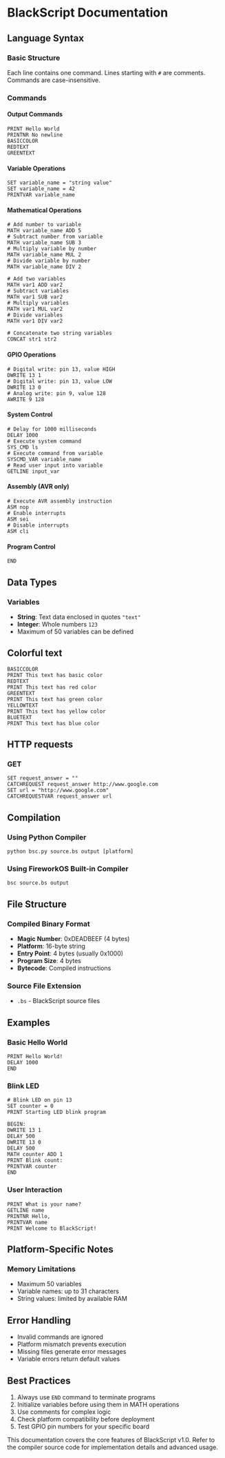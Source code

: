 # BlackScript Documentation

## Language Syntax

### Basic Structure
Each line contains one command. Lines starting with `#` are comments. Commands are case-insensitive.

### Commands

#### Output Commands
```BlackScript
PRINT Hello World
PRINTNR No newline
BASICCOLOR
REDTEXT
GREENTEXT
```

#### Variable Operations
```BlackScript
SET variable_name = "string value"
SET variable_name = 42
PRINTVAR variable_name
```

#### Mathematical Operations
```BlackScript
# Add number to variable
MATH variable_name ADD 5
# Subtract number from variable
MATH variable_name SUB 3
# Multiply variable by number
MATH variable_name MUL 2
# Divide variable by number
MATH variable_name DIV 2

# Add two variables
MATH var1 ADD var2
# Subtract variables
MATH var1 SUB var2
# Multiply variables
MATH var1 MUL var2
# Divide variables
MATH var1 DIV var2

# Concatenate two string variables
CONCAT str1 str2
```

#### GPIO Operations
```BlackScript
# Digital write: pin 13, value HIGH
DWRITE 13 1
# Digital write: pin 13, value LOW
DWRITE 13 0
# Analog write: pin 9, value 128
AWRITE 9 128
```

#### System Control
```BlackScript
# Delay for 1000 milliseconds
DELAY 1000
# Execute system command
SYS_CMD ls
# Execute command from variable
SYSCMD_VAR variable_name
# Read user input into variable
GETLINE input_var
```

#### Assembly (AVR only)
```BlackScript
# Execute AVR assembly instruction
ASM nop
# Enable interrupts
ASM sei
# Disable interrupts
ASM cli
```

#### Program Control
```BlackScript
END
```

## Data Types

### Variables
- **String**: Text data enclosed in quotes `"text"`
- **Integer**: Whole numbers `123`
- Maximum of 50 variables can be defined

## Colorful text
```BlackScript
BASICCOLOR
PRINT This text has basic color
REDTEXT
PRINT This text has red color
GREENTEXT
PRINT This text has green color
YELLOWTEXT
PRINT This text has yellow color
BLUETEXT
PRINT This text has blue color
```

## HTTP requests
### GET
```BlackScript
SET request_answer = ""
CATCHREQUEST request_answer http://www.google.com
SET url = "http://www.google.com"
CATCHREQUESTVAR request_answer url
```

## Compilation

### Using Python Compiler
```BlackScript
python bsc.py source.bs output [platform]
```

### Using FireworkOS Built-in Compiler
```BlackScript
bsc source.bs output
```

## File Structure

### Compiled Binary Format
- **Magic Number**: 0xDEADBEEF (4 bytes)
- **Platform**: 16-byte string
- **Entry Point**: 4 bytes (usually 0x1000)
- **Program Size**: 4 bytes
- **Bytecode**: Compiled instructions

### Source File Extension
- `.bs` - BlackScript source files

## Examples

### Basic Hello World
```BlackScript
PRINT Hello World!
DELAY 1000
END
```

### Blink LED
```BlackScript
# Blink LED on pin 13
SET counter = 0
PRINT Starting LED blink program

BEGIN:
DWRITE 13 1
DELAY 500
DWRITE 13 0
DELAY 500
MATH counter ADD 1
PRINT Blink count: 
PRINTVAR counter
END
```

### User Interaction
```BlackScript
PRINT What is your name?
GETLINE name
PRINTNR Hello, 
PRINTVAR name
PRINT Welcome to BlackScript!
```

## Platform-Specific Notes

### Memory Limitations
- Maximum 50 variables
- Variable names: up to 31 characters
- String values: limited by available RAM

## Error Handling
- Invalid commands are ignored
- Platform mismatch prevents execution
- Missing files generate error messages
- Variable errors return default values

## Best Practices
1. Always use `END` command to terminate programs
2. Initialize variables before using them in MATH operations
3. Use comments for complex logic
4. Check platform compatibility before deployment
5. Test GPIO pin numbers for your specific board

This documentation covers the core features of BlackScript v1.0. Refer to the compiler source code for implementation details and advanced usage.
